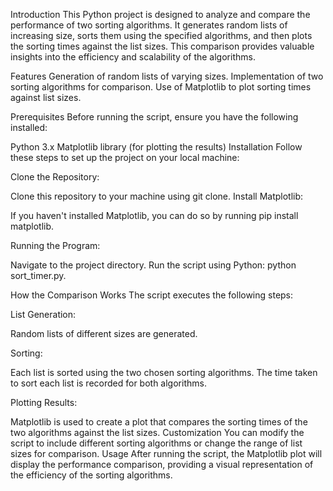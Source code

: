 Introduction
This Python project is designed to analyze and compare the performance of two sorting algorithms. It generates random lists of increasing size, sorts them using the specified algorithms, and then plots the sorting times against the list sizes. This comparison provides valuable insights into the efficiency and scalability of the algorithms.

Features
Generation of random lists of varying sizes.
Implementation of two sorting algorithms for comparison.
Use of Matplotlib to plot sorting times against list sizes.

Prerequisites
Before running the script, ensure you have the following installed:

Python 3.x
Matplotlib library (for plotting the results)
Installation
Follow these steps to set up the project on your local machine:

Clone the Repository:

Clone this repository to your machine using git clone.
Install Matplotlib:

If you haven't installed Matplotlib, you can do so by running pip install matplotlib.

Running the Program:

Navigate to the project directory.
Run the script using Python: python sort_timer.py.

How the Comparison Works
The script executes the following steps:

List Generation:

Random lists of different sizes are generated.

Sorting:

Each list is sorted using the two chosen sorting algorithms. The time taken to sort each list is recorded for both algorithms.

Plotting Results:

Matplotlib is used to create a plot that compares the sorting times of the two algorithms against the list sizes.
Customization
You can modify the script to include different sorting algorithms or change the range of list sizes for comparison.
Usage
After running the script, the Matplotlib plot will display the performance comparison, providing a visual representation of the efficiency of the sorting algorithms.
